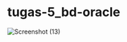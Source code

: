 # tugas-5_bd-oracle

![Screenshot (13)](https://user-images.githubusercontent.com/95658885/144945040-fe9d2635-bec0-46d8-8090-fb85c8016955.png)
